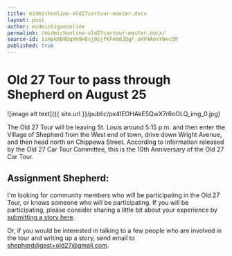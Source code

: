 ```yaml
---
title: midmichonline-old27cartour-master.docx
layout: post
author: midmichiganonline
permalink: /midmichonline-old27cartour-master.docx/
source-id: 1sHpk6B9DqVm9HQsj0GjfKFm9dJQgF_oHV4AosYWxc5M
published: true
---
```

# Old 27 Tour to pass through Shepherd on August 25

![image alt text]({{ site.url }}/public/px4IEOHAkE5QwX7r6oOLQ_img_0.jpg)

The Old 27 Tour will be leaving St. Louis around 5:15 p.m. and then enter the Village of Shepherd from the West end of town, drive down Wright Avenue, and then head north on Chippewa Street.
According to information released by the Old 27 Car Tour Committee, this is the 10th Anniversary of the Old 27 Car Tour.

## Assignment Shepherd:

I'm looking for community members who will be participating in the Old 27 Tour, or knows someone who will be participating. If you will be participating, please consider sharing a little bit about your experience by [submitting a story here](http://midmichiganjournal.tumblr.com/submit).

Or, if you would be interested in talking to a few people who are involved in the tour and writing up a story, send email to [shepherddigest+old27@gmail.com](mailto:shepherddigest+old27@gmail.com).

